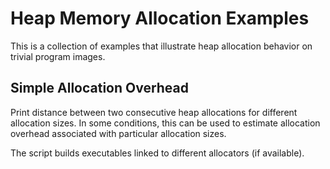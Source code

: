 # Heap Memory Allocation Examples

This is a collection of examples that illustrate heap allocation behavior on trivial program images.

## Simple Allocation Overhead

Print distance between two consecutive heap allocations for different allocation sizes.
In some conditions, this can be used to estimate allocation overhead associated
with particular allocation sizes.

The script builds executables linked to different allocators (if available).
